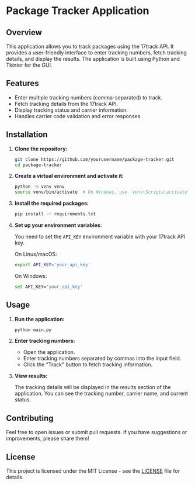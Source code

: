 # Package Tracker Application

## Overview

This application allows you to track packages using the 17track API. It provides a user-friendly interface to enter tracking numbers, fetch tracking details, and display the results. The application is built using Python and Tkinter for the GUI.

## Features

- Enter multiple tracking numbers (comma-separated) to track.
- Fetch tracking details from the 17track API.
- Display tracking status and carrier information.
- Handles carrier code validation and error responses.

## Installation

1. **Clone the repository:**

    ```bash
    git clone https://github.com/yourusername/package-tracker.git
    cd package-tracker
    ```

2. **Create a virtual environment and activate it:**

    ```bash
    python -m venv venv
    source venv/bin/activate  # On Windows, use `venv\Scripts\activate`
    ```

3. **Install the required packages:**

    ```bash
    pip install -r requirements.txt
    ```

4. **Set up your environment variables:**

    You need to set the `API_KEY` environment variable with your 17track API key.

    On Linux/macOS:

    ```bash
    export API_KEY='your_api_key'
    ```

    On Windows:

    ```bash
    set API_KEY='your_api_key'
    ```

## Usage

1. **Run the application:**

    ```bash
    python main.py
    ```

2. **Enter tracking numbers:**

    - Open the application.
    - Enter tracking numbers separated by commas into the input field.
    - Click the "Track" button to fetch tracking information.

3. **View results:**

    The tracking details will be displayed in the results section of the application. You can see the tracking number, carrier name, and current status.

## Contributing

Feel free to open issues or submit pull requests. If you have suggestions or improvements, please share them!

## License

This project is licensed under the MIT License - see the [LICENSE](LICENSE) file for details.
